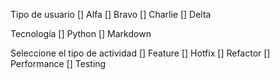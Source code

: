 Tipo de usuario
 [] Alfa
 [] Bravo
 [] Charlie
 [] Delta
 
Tecnología
 [] Python
 [] Markdown

Seleccione el tipo de actividad
[] Feature
[] Hotfix
[] Refactor
[] Performance
[] Testing